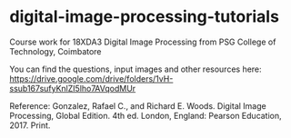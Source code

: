 # digital-image-processing-tutorials
Course work for 18XDA3 Digital Image Processing from PSG College of Technology, Coimbatore

You can find the questions, input images and other resources here: 
https://drive.google.com/drive/folders/1vH-ssub167sufyKnlZI5lho7AVqodMUr

Reference: Gonzalez, Rafael C., and Richard E. Woods. Digital Image Processing, Global Edition. 4th ed. London, England: Pearson Education, 2017. Print.



